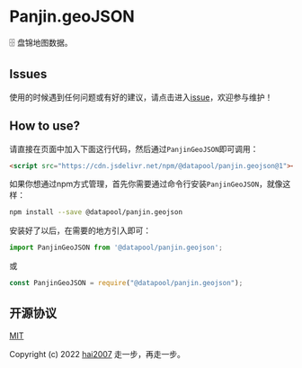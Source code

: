 # Panjin.geoJSON
🗄️ 盘锦地图数据。

## Issues
使用的时候遇到任何问题或有好的建议，请点击进入[issue](https://github.com/hai2007/datapool/issues)，欢迎参与维护！

## How to use?

请直接在页面中加入下面这行代码，然后通过```PanjinGeoJSON```即可调用：

```html
<script src="https://cdn.jsdelivr.net/npm/@datapool/panjin.geojson@1"></script>
```

如果你想通过npm方式管理，首先你需要通过命令行安装``````PanjinGeoJSON``````，就像这样：

```bash
npm install --save @datapool/panjin.geojson
```

安装好了以后，在需要的地方引入即可：

```js
import PanjinGeoJSON from '@datapool/panjin.geojson';
```

或

```js
const PanjinGeoJSON = require("@datapool/panjin.geojson");
```

开源协议
---------------------------------------
[MIT](https://github.com/hai2007/datapool/blob/master/LICENSE)

Copyright (c) 2022 [hai2007](https://hai2007.gitee.io/sweethome/) 走一步，再走一步。
